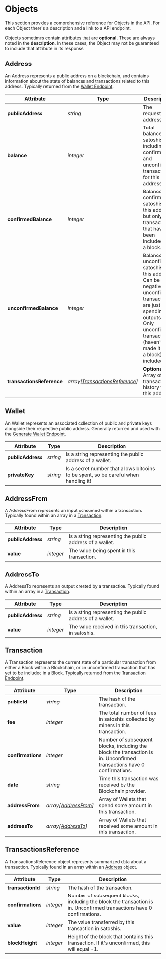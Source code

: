 # Objects

This section provides a comprehensive reference for Objects in the API. For each Object there's a description and a link to a API endpoint.

<aside class="notice">
Objects sometimes contain attributes that are <b>optional.</b> These are always noted in the <b>description</b>. In these cases, the Object may not be guaranteed to include that attribute in its response.
</aside>

## Address

An Address represents a public address on a blockchain, and contains information about the state of balances and transactions related to this address. Typically returned from the [Wallet Endpoint](#wallet-endpoint).


Attribute                 | Type       | Description
---------                 | ----       | -----------
**publicAddress**         | _string_   | The requested address.
**balance**               | _integer_  | Total balance of satoshis, including confirmed and unconfirmed transactions, for this address.
**confirmedBalance**      | _integer_  | Balance of confirmed satoshis on this address, but only for transactions that have been included into a block.
**unconfirmedBalance**    | _integer_  | Balance of unconfirmed satoshis on this address. Can be negative (if unconfirmed transactions are just spending outputs). Only unconfirmed transactions (haven't made it into a block) are included.
**transactionsReference** | _array[[TransactionsReference](#transactionsreference)]_ | **Optional** Array of transaction history for this address.


## Wallet

An Wallet represents an associated collection of public and private keys alongside their respective public address. Generally returned and used with the [Generate Wallet Endpoint](#generate-wallet-endpoint).

Attribute         | Type     | Description
---------         | ----     | -----------
**publicAddress** | _string_ | Is a string representing the public address of a wallet.
**privateKey**    | _string_ | Is a secret number that allows bitcoins to be spent, so be careful when handling it!


## AddressFrom

A AddressFrom represents an input consumed within a transaction. Typically found within an array in a [Transaction](#transaction).

Attribute         | Type      | Description
---------         | ----      | -----------
**publicAddress** | _string_  | Is a string representing the public address of a wallet.
**value**         | _integer_ | The value being spent in this transaction.

## AddressTo

A AddressTo represents an output created by a transaction. Typically found within an array in a [Transaction](#transaction).

Attribute         | Type      | Description
---------         | ----      | -----------
**publicAddress** | _string_  | Is a string representing the public address of a wallet.
**value**         | _integer_ | The value received in this transaction, in satoshis.

## Transaction

A Transaction represents the current state of a particular transaction from either a Block within a Blockchain, or an unconfirmed transaction that has yet to be included in a Block. Typically returned from the [Transaction Endpoint](#transaction-endpoint).

Attribute         | Type      | Description
---------         | ----      | -----------
**publicId**      | _string_  | The hash of the transaction.
**fee**           | _integer_ | The total number of fees in satoshis, collected by miners in this transaction.
**confirmations** | _integer_ | Number of subsequent blocks, including the block the transaction is in. Unconfirmed transactions have 0 confirmations.
**date**          | _string_  | Time this transaction was received by the Blockchain provider.
**addressFrom**   | _array[[AddressFrom](#addressfrom)]_ | Array of Wallets that spend some amount in this transaction.
**addressTo**     | _array[[AddressTo](#addressto)]_     | Array of Wallets that received some amount in this transaction.

## TransactionsReference

A TransactionsReference object represents summarized data about a transaction. Typically found in an array within an [Address](#address) object.


Attribute         | Type      | Description
---------         | ----      | -----------
**transactionId** | _string_  | The hash of the transaction.
**confirmations** | _integer_ | Number of subsequent blocks, including the block the transaction is in. Unconfirmed transactions have 0 confirmations.
**value**         | _integer_ | The value transferred by this transaction in satoshis.
**blockHeight**   | _integer_ | Height of the block that contains this transaction. If it's unconfirmed, this will equal -1.
